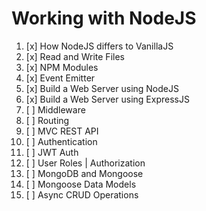 # Working with NodeJS

1. [x] How NodeJS differs to VanillaJS
2. [x] Read and Write Files
3. [x] NPM Modules
4. [x] Event Emitter
5. [x] Build a Web Server using NodeJS
6. [x] Build a Web Server using ExpressJS
7. [ ] Middleware
8. [ ] Routing
9. [ ] MVC REST API
10. [ ] Authentication
11. [ ] JWT Auth
12. [ ] User Roles | Authorization
13. [ ] MongoDB and Mongoose
14. [ ] Mongoose Data Models
15. [ ] Async CRUD Operations